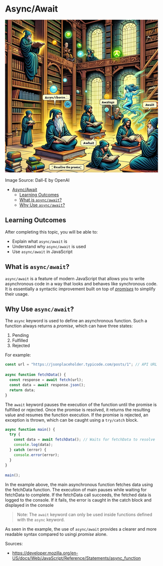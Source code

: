 # Async/Await

![Async Await](Async-Await.webp)

Image Source: Dall-E by OpenAI

- [Async/Await](#asyncawait)
  - [Learning Outcomes](#learning-outcomes)
  - [What is `async/await`?](#what-is-asyncawait)
  - [Why Use `async/await`?](#why-use-asyncawait)

## Learning Outcomes

After completing this topic, you will be able to:

- Explain what `async/await` is
- Understand why `async/await` is used
- Use `async/await` in JavaScript

## What is `async/await`?

`async/await` is a feature of modern JavaScript that allows you to write asynchronous code in a way that looks and behaves like synchronous code. It is essentially a syntactic improvement built on top of [_promises_](../promise/README.md) to simplify their usage.

## Why Use `async/await`?

The `async` keyword is used to define an asynchronous function. Such a function always returns a _promise_, which can have three states:

1. Pending
2. Fulfilled
3. Rejected

For example:

```javascript
const url = "https://jsonplaceholder.typicode.com/posts/1"; // API URL

async function fetchData() {
  const response = await fetch(url);
  const data = await response.json();
  return data;
}
```

The `await` keyword pauses the execution of the function until the promise is fulfilled or rejected. Once the promise is resolved, it returns the resulting value and resumes the function execution. If the promise is rejected, an exception is thrown, which can be caught using a `try/catch` block.

```javascript
async function main() {
  try {
    const data = await fetchData(); // Waits for fetchData to resolve
    console.log(data);
  } catch (error) {
    console.error(error);
  }
}

main();
```

In the example above, the main asynchronous function fetches data using the fetchData function. The execution of main pauses while waiting for fetchData to complete. If the fetchData call succeeds, the fetched data is logged to the console. If it fails, the error is caught in the catch block and displayed in the console

> Note: The `await` keyword can only be used inside functions defined with the `async` keyword.

As seen in the example, the use of `async/await` provides a clearer and more readable syntax compared to usingi _promise_ alone.

Sources:

- <https://developer.mozilla.org/en-US/docs/Web/JavaScript/Reference/Statements/async_function>
